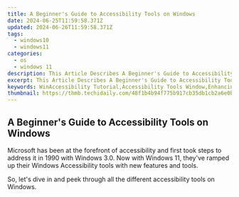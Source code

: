 ```yaml
---
title: A Beginner's Guide to Accessibility Tools on Windows
date: 2024-06-25T11:59:58.371Z
updated: 2024-06-26T11:59:58.371Z
tags:
  - windows10
  - windows11
categories:
  - os
  - windows 11
description: This Article Describes A Beginner's Guide to Accessibility Tools on Windows
excerpt: This Article Describes A Beginner's Guide to Accessibility Tools on Windows
keywords: WinAccessibility Tutorial,Accessibility Tools Window,Enhancing PC Access,Easy Access Software,Navigate Windows Aid,Guide to Access Tech,Keyboard Hacks for Windows
thumbnail: https://thmb.techidaily.com/48f1b4b94f775b917cb35db1cb2a6e0b4e7bb5a94596326658045bbf739cd9ff.jpg
---
```


## A Beginner's Guide to Accessibility Tools on Windows

 Microsoft has been at the forefront of accessibility and first took steps to address it in 1990 with Windows 3.0\. Now with Windows 11, they've ramped up their Windows Accessibility tools with new features and tools.

 So, let's dive in and peek through all the different accessibility tools on Windows.



<ins class="adsbygoogle"
      style="display:block"
      data-ad-client="ca-pub-7571918770474297"
      data-ad-slot="8358498916"
      data-ad-format="auto"
      data-full-width-responsive="true"></ins>